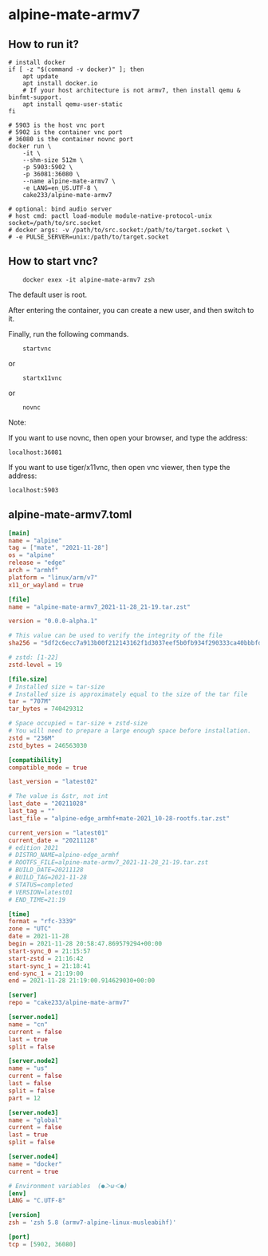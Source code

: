 # alpine-mate-armv7

## How to run it?

```shell
# install docker
if [ -z "$(command -v docker)" ]; then
    apt update
    apt install docker.io
    # If your host architecture is not armv7, then install qemu & binfmt-support.
    apt install qemu-user-static
fi

# 5903 is the host vnc port
# 5902 is the container vnc port
# 36080 is the container novnc port
docker run \
    -it \
    --shm-size 512m \
    -p 5903:5902 \
    -p 36081:36080 \
    --name alpine-mate-armv7 \
    -e LANG=en_US.UTF-8 \
    cake233/alpine-mate-armv7

# optional: bind audio server
# host cmd: pactl load-module module-native-protocol-unix socket=/path/to/src.socket
# docker args: -v /path/to/src.socket:/path/to/target.socket \
# -e PULSE_SERVER=unix:/path/to/target.socket

```

## How to start vnc?

```shell
    docker exex -it alpine-mate-armv7 zsh
```

The default user is root.

After entering the container, you can create a new user, and then switch to it.

Finally, run the following commands.

```shell
    startvnc
```

or

```shell
    startx11vnc
```

or

```shell
    novnc
```

Note:

If you want to use novnc, then open your browser, and type the address:

```
localhost:36081
```

If you want to use tiger/x11vnc, then open vnc viewer, then type the address:

```
localhost:5903
```

## alpine-mate-armv7.toml

```toml
[main]
name = "alpine"
tag = ["mate", "2021-11-28"]
os = "alpine"
release = "edge"
arch = "armhf"
platform = "linux/arm/v7"
x11_or_wayland = true

[file]
name = "alpine-mate-armv7_2021-11-28_21-19.tar.zst"

version = "0.0.0-alpha.1"

# This value can be used to verify the integrity of the file
sha256 = "5df2c6ecc7a913b00f212143162f1d3037eef5b0fb934f290333ca40bbbfdc80"

# zstd: [1-22]
zstd-level = 19

[file.size]
# Installed size ≈ tar-size
# Installed size is approximately equal to the size of the tar file
tar = "707M"
tar_bytes = 740429312

# Space occupied ≈ tar-size + zstd-size
# You will need to prepare a large enough space before installation.
zstd = "236M"
zstd_bytes = 246563030

[compatibility]
compatible_mode = true

last_version = "latest02"

# The value is &str, not int
last_date = "20211028"
last_tag = ""
last_file = "alpine-edge_armhf+mate-2021_10-28-rootfs.tar.zst"

current_version = "latest01"
current_date = "20211128"
# edition 2021
# DISTRO_NAME=alpine-edge_armhf
# ROOTFS_FILE=alpine-mate-armv7_2021-11-28_21-19.tar.zst
# BUILD_DATE=20211128
# BUILD_TAG=2021-11-28
# STATUS=completed
# VERSION=latest01
# END_TIME=21:19

[time]
format = "rfc-3339"
zone = "UTC"
date = 2021-11-28
begin = 2021-11-28 20:58:47.869579294+00:00
start-sync_0 = 21:15:57
start-zstd = 21:16:42
start-sync_1 = 21:18:41
end-sync_1 = 21:19:00
end = 2021-11-28 21:19:00.914629030+00:00

[server]
repo = "cake233/alpine-mate-armv7"

[server.node1]
name = "cn"
current = false
last = true
split = false

[server.node2]
name = "us"
current = false
last = false
split = false
part = 12

[server.node3]
name = "global"
current = false
last = true
split = false

[server.node4]
name = "docker"
current = true

# Environment variables  (●＞ω＜●)
[env]
LANG = "C.UTF-8"

[version]
zsh = 'zsh 5.8 (armv7-alpine-linux-musleabihf)'

[port]
tcp = [5902, 36080]
```
